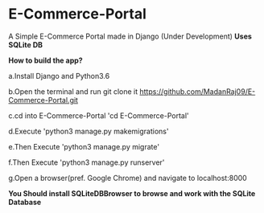 # E-Commerce-Portal
A Simple E-Commerce Portal made in Django (Under Development)
**Uses SQLite DB**

**How to build the app?**

a.Install Django and Python3.6

b.Open the terminal and run git clone it https://github.com/MadanRaj09/E-Commerce-Portal.git

c.cd into E-Commerce-Portal 'cd E-Commerce-Portal'

d.Execute 'python3 manage.py makemigrations'

e.Then Execute 'python3 manage.py migrate'

f.Then Execute 'python3 manage.py runserver'

g.Open a browser(pref. Google Chrome) and navigate to localhost:8000

**You Should install SQLiteDBBrowser to browse and work with the SQLite Database**
